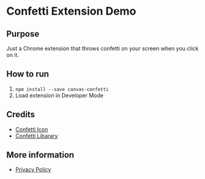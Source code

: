 # Confetti Extension Demo

## Purpose
Just a Chrome extension that throws confetti on your screen when you click on it.

## How to run
1. `npm install --save canvas-confetti`
2. Load extension in Developer Mode

## Credits
- [Confetti Icon](https://www.flaticon.com/free-icons/confetti)
- [Confetti Libarary](https://github.com/catdad/canvas-confetti)

## More information
* [Privacy Policy](docs/privacy.md)
